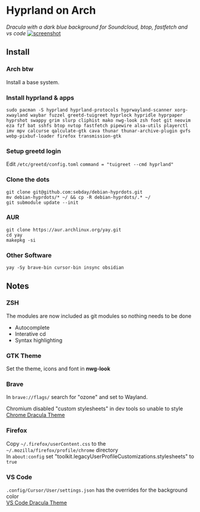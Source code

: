 # Hyprland on Arch

*Dracula with a dark blue background for Soundcloud, btop, fastfetch and vs code*
[![screenshot](https://raw.githubusercontent.com/sebday/debian-hyprdots/refs/heads/dracula/.config/hypr/hypr_dracula_screenshot1.png)](https://raw.githubusercontent.com/sebday/debian-hyprdots/refs/heads/dracula/.config/hypr/hypr_dracula_screenshot1.png)

## Install 

### Arch btw

Install a base system.

### Install hyprland & apps
```
sudo pacman -S hyprland hyprland-protocols hyprwayland-scanner xorg-xwayland waybar fuzzel greetd-tuigreet hyprlock hypridle hyprpaper hyprshot swappy grim slurp cliphist mako nwg-look zsh foot git neovim eza fzf bat sshfs btop nvtop fastfetch pipewire alsa-utils playerctl imv mpv calcurse qalculate-gtk cava thunar thunar-archive-plugin gvfs webp-pixbuf-loader firefox transmission-gtk
```

### Setup greetd login

Edit `/etc/greetd/config.toml`
`command = "tuigreet --cmd hyprland"`

### Clone the dots
```
git clone git@github.com:sebday/debian-hyprdots.git
mv debian-hyprdots/* ~/ && cp -R debian-hyprdots/.* ~/
git submodule update --init
```

### AUR
```
git clone https://aur.archlinux.org/yay.git
cd yay
makepkg -si
```

### Other Software
`yay -Sy brave-bin cursor-bin insync obsidian`

## Notes

### ZSH

The modules are now included as git modules so nothing needs to be done

- Autocomplete
- Interative cd
- Syntax highlighting

### GTK Theme

Set the theme, icons and font in **nwg-look**

### Brave

In `brave://flags/` search for "ozone" and set to Wayland.

Chromium disabled "custom stylesheets" in dev tools so unable to style  
[Chrome Dracula Theme](https://chromewebstore.google.com/detail/dracula-chrome-theme/gfapcejdoghpoidkfodoiiffaaibpaem?hl=en-GB)

### Firefox

Copy `~/.firefox/userContent.css` to the `~/.mozilla/firefox/profile/chrome` directory  
In `about:config` set "toolkit.legacyUserProfileCustomizations.stylesheets" to `true`  

### VS Code

`.config/Cursor/User/settings.json` has the overrides for the background color  
[VS Code Dracula Theme](https://draculatheme.com/visual-studio-code)
